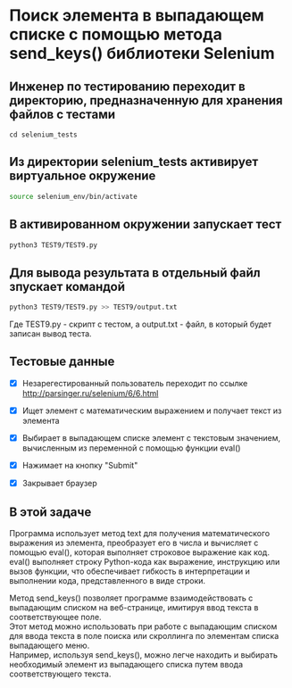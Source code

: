 # Поиск элемента в выпадающем списке с помощью метода send_keys() библиотеки Selenium

## Инженер по тестированию переходит в директорию, предназначенную для хранения файлов с тестами
```
cd selenium_tests
```
## Из директории selenium_tests активирует виртуальное окружение
```sh
source selenium_env/bin/activate
```
## В активированном окружении запускает тест 
```sh
python3 TEST9/TEST9.py
```
## Для вывода результата в отдельный файл зпускает командой 
```sh
python3 TEST9/TEST9.py >> TEST9/output.txt
```
Где TEST9.py -  скрипт с тестом, а output.txt - файл, в который будет записан вывод теста.


## Тестовые данные
- [x] Незарегестированный пользователь переходит по ссылке http://parsinger.ru/selenium/6/6.html
- [x] Ищет элемент с математическим выражением и получает текст из элемента
- [x] Выбирает в выпадающем списке элемент с текстовым значением, вычисленным из переменной с помощью функции eval()
- [x] Нажимает на кнопку "Submit"
- [x] Закрывает браузер


##  В этой задаче

Программа использует метод text для получения математического выражения из элемента, преобразует его в числа и вычисляет с помощью eval(), которая выполняет строковое выражение как код.
eval() выполняет строку Python-кода как выражение, инструкцию или вызов функции, что обеспечивает гибкость в интерпретации и выполнении кода, представленного в виде строки.

Метод send_keys() позволяет программе взаимодействовать с выпадающим списком на веб-странице, имитируя ввод текста в соответствующее поле. \
Этот метод можно использовать при работе с выпадающим списком для ввода текста в поле поиска или скроллинга по элементам списка выпадающего меню. \
Например, используя send_keys(), можно легче находить и выбирать необходимый элемент из выпадающего списка путем ввода соответствующего текста.

